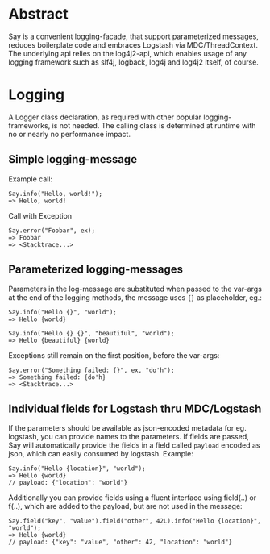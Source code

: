 # Abstract
Say is a convenient logging-facade, that support parameterized messages, reduces boilerplate code and embraces Logstash via MDC/ThreadContext.
The underlying api relies on the log4j2-api, which enables usage of any logging framework such as slf4j, logback, log4j and log4j2 itself, of course.

# Logging
A Logger class declaration, as required with other popular logging-frameworks, is not needed. The calling class is determined at runtime with no or nearly no performance impact.

## Simple logging-message
Example call:

    Say.info("Hello, world!");
    => Hello, world!

Call with Exception

    Say.error("Foobar", ex);
    => Foobar
    => <Stacktrace...>

## Parameterized logging-messages
Parameters in the log-message are substituted when passed to the var-args at the end of the logging methods, the message uses `{}` as placeholder, eg.:<br/>
 
    Say.info("Hello {}", "world");
    => Hello {world}

    Say.info("Hello {} {}", "beautiful", "world");
    => Hello {beautiful} {world}

Exceptions still remain on the first position, before the var-args:

    Say.error("Something failed: {}", ex, "do'h");
    => Something failed: {do'h}
    => <Stacktrace...>

## Individual fields for Logstash thru MDC/Logstash 
If the parameters should be available as json-encoded metadata for eg. logstash, you can provide names to the parameters. If fields are passed, Say will automatically provide the fields in a field called `payload` encoded as json, which can easily consumed by logstash. Example:

    Say.info("Hello {location}", "world");
    => Hello {world}
    // payload: {"location": "world"}
 
Additionally you can provide fields using a fluent interface using field(..) or f(..), which are added to the payload, but are not used in the message:

    Say.field("key", "value").field("other", 42L).info("Hello {location}", "world");
    => Hello {world}
    // payload: {"key": "value", "other": 42, "location": "world"}

